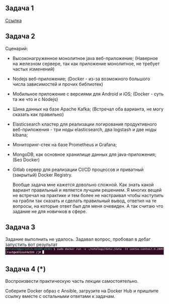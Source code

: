 ## Задача 1
  [Ссылка](https://hub.docker.com/layers/247061326/gorinich666/netology-nginx/v1.0/images/sha256-5c289ce8f8ae07794800c7c01b10527b386630a6d59d2d20a44c547ebbd833b8?context=repo)

## Задача 2

Сценарий:

  - Высоконагруженное монолитное java веб-приложение; (Наверное на железном сервере, так как приложение монолитное, не требует частых изменений)
  - Nodejs веб-приложение; (Docker - из-за возможного большого числа зависимостей и прочих библиотек)
  - Мобильное приложение c версиями для Android и iOS; (Docker - суть та же что и с Nodejs)
  - Шина данных на базе Apache Kafka; (Встречал оба варианта, не могу сказать как правильно)
  - Elasticsearch кластер для реализации логирования продуктивного веб-приложения - три ноды elasticsearch, два logstash и две ноды kibana;
  - Мониторинг-стек на базе Prometheus и Grafana;
  - MongoDB, как основное хранилище данных для java-приложения; (Без Docker)
  - Gitlab сервер для реализации CI/CD процессов и приватный (закрытый) Docker Registry.
    
    Вообще задача мне кажется довольно сложной. Как знать какой вариант правильный и является лучшим решением. Я многих вещей не встречал на практике и тем более не настраивал
    чтобы наступить на грабли так сказать и сделать правильный вывод, ответил на те вопросы, на которые ответ был для меня очевиден. А так считаю что задание не для новичков в сфере.

## Задача 3

   Задание выполнить не удалось. Задавал вопрос, пробовал в дебаг запустить вот результат
   ![screenshot](https://github.com/gorinich666/netology.devops/blob/main/5.3.3.png?raw=true)
   
## Задача 4 (*)

Воспроизвести практическую часть лекции самостоятельно.

Соберите Docker образ с Ansible, загрузите на Docker Hub и пришлите ссылку вместе с остальными ответами к задачам.
